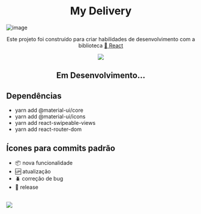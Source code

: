 <h1 align="center">My Delivery</h1>

![image](https://user-images.githubusercontent.com/53491642/115133749-fbbeac80-9fe0-11eb-8918-9b3edfbd6d8f.png)


<p align="center">Este projeto foi construído para criar habilidades de desenvolvimento com a biblioteca  <a href="https://pt-br.reactjs.org/">🔗 React</a></p>

<p align="center"><img src="https://media.giphy.com/media/2FMLvbziMsU9cSyHbV/giphy.gif"/></p>
<h2 align="center"> Em Desenvolvimento...</h2>

## Dependências
- yarn add @material-ui/core
- yarn add @material-ui/icons
- yarn add react-swipeable-views
- yarn add react-router-dom

## Ícones para commits padrão

- :package: nova funcionalidade
- :up: atualização
- :beetle: correção de bug
- :checkered_flag: release  <br/> <br/>

[<img src="https://img.shields.io/badge/linkedin-%230077B5.svg?&style=for-the-badge&logo=linkedin&logoColor=white" />](https://www.linkedin.com/in/nayane-menezes-dev-eng/)